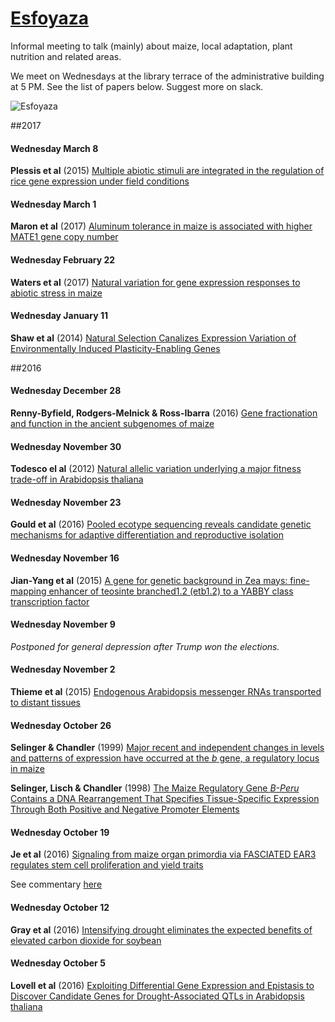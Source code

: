 # [Esfoyaza](http://dle.rae.es/?id=GPtv23E)

Informal meeting to talk (mainly) about maize, local adaptation, plant nutrition and related areas.

We meet on Wednesdays at the library terrace of the administrative building at 5 PM. See the list of papers below. Suggest more on slack.

![Esfoyaza](http://asturies.com/sites/default/files/Esfoyaza.jpg)  

##2017

#### Wednesday March 8

**Plessis et al** (2015) [Multiple abiotic stimuli are integrated in the regulation of rice gene expression under field conditions](https://elifesciences.org/content/4/e08411)  

#### Wednesday March 1

**Maron et al** (2017) [Aluminum tolerance in maize is associated with higher MATE1 gene copy number](http://www.pnas.org/content/110/13/5241)  


#### Wednesday February 22

**Waters et al** (2017) [Natural variation for gene expression responses to abiotic stress in maize](http://onlinelibrary.wiley.com/doi/10.1111/tpj.13414/full)  


#### Wednesday January 11

**Shaw et al** (2014) [Natural Selection Canalizes Expression Variation of Environmentally Induced Plasticity-Enabling Genes](http://mbe.oxfordjournals.org/content/31/11/3002)  

##2016

#### Wednesday December 28
**Renny-Byfield, Rodgers-Melnick & Ross-Ibarra** (2016) [Gene fractionation and function in the ancient subgenomes of maize](http://biorxiv.org/content/early/2016/12/19/095547)

#### Wednesday November 30
**Todesco el al** (2012) [Natural allelic variation underlying a major fitness trade-off in Arabidopsis thaliana](https://www.dropbox.com/s/udyj3axclat89bs/todesco2010.pdf?dl=0)

#### Wednesday November 23
 	
**Gould et al** (2016) [Pooled ecotype sequencing reveals candidate genetic mechanisms for adaptive differentiation and reproductive isolation](http://onlinelibrary.wiley.com/doi/10.1111/mec.13881/abstract)

#### Wednesday November 16
 	
**Jian-Yang et al** (2015) [A gene for genetic background in Zea mays: fine-mapping enhancer of teosinte branched1.2 (etb1.2) to a YABBY class transcription factor](http://www.genetics.org/content/genetics/early/2016/10/10/genetics.116.194928.full.pdf)

#### Wednesday November 9 
 	
*Postponed for general depression after Trump won the elections.* 

#### Wednesday November 2
 	
**Thieme et al** (2015) [Endogenous Arabidopsis messenger RNAs
transported to distant tissues](http://www.nature.com.sci-hub.bz/articles/nplants201525) 

#### Wednesday October 26
 	
**Selinger & Chandler** (1999) [Major recent and independent changes in levels and patterns of expression have occurred at the _b_ gene, a regulatory locus in maize](http://www.pnas.org/content/96/26/15007.full.pdf)  

**Selinger, Lisch & Chandler** (1998) [The Maize Regulatory Gene _B-Peru_ Contains a DNA Rearrangement That Specifies Tissue-Specific Expression Through Both Positive and Negative Promoter Elements](http://www.genetics.org/content/genetics/149/2/1125.full.pdf)  

#### Wednesday October 19
 	
**Je et al** (2016) [Signaling from maize organ primordia via FASCIATED EAR3 regulates stem cell proliferation and yield traits](http://www.nature.com/ng/journal/v48/n7/full/ng.3567.html)  

See commentary [here](http://www.nature.com/ng/journal/v48/n7/full/ng.3601.html)

#### Wednesday October 12
 	
**Gray et al** (2016) [Intensifying drought eliminates the expected benefits of elevated carbon dioxide for soybean](nature.com/articles/nplants2016132)  

#### Wednesday October 5
 	
**Lovell et al** (2016) [Exploiting Differential Gene Expression and Epistasis to Discover Candidate Genes for Drought-Associated QTLs in Arabidopsis thaliana](http://www.plantcell.org/content/27/4/969.short)    	          	
	         	
